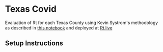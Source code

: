 # Texas Covid
Evaluation of Rt for each Texas County using Kevin Systrom's methodology as described in [this notebook](https://github.com/k-sys/covid-19/blob/master/Realtime%20R0.ipynb) and deployed at [Rt.live](https://rt.live/)

## Setup Instructions  